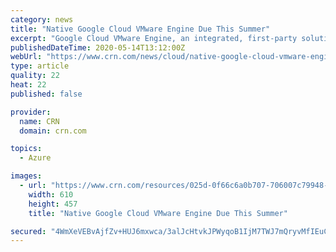 ```yaml
---
category: news
title: "Native Google Cloud VMware Engine Due This Summer"
excerpt: "Google Cloud VMware Engine, an integrated, first-party solution for customers to extend, migrate and run their VMware environments in Google Cloud, is slated for general release this summer, adding to the No."
publishedDateTime: 2020-05-14T13:12:00Z
webUrl: "https://www.crn.com/news/cloud/native-google-cloud-vmware-engine-due-this-summer"
type: article
quality: 22
heat: 22
published: false

provider:
  name: CRN
  domain: crn.com

topics:
  - Azure

images:
  - url: "https://www.crn.com/resources/025d-0f66c6a0b707-706007c79948-1000/june-yang-googlecloud.jpg"
    width: 610
    height: 457
    title: "Native Google Cloud VMware Engine Due This Summer"

secured: "4WmXeVEBvAjfZv+HUJ6mxwca/3alJcHtvkJPWyqoB1IjM7TWJ7mQryvMfIEuCzur4UJuszkROAeYGgpahXgTtWNP/z76N6OXsguaJ0GdHEJrFxFQ7noKJyi1qOPVofNellbpQxPlNFSvnXbxJPGKE+cU9HIY/nw2MAdy6/bGLTV77ifgD9K7mgLX5jY3HzoWWIGCTnonfzKXTtGmpBKI1Ix11U6XhguSxnZl6dv/nkkrvaqJGhQ8CsrEXIhiuu+dPV9f2AgIO5xis107qXjg02gRXb/z8CAiaNDYyayPmoKIawQjkjbaWGkhWeorP9E/o+hDCwuQGuvbHrDAe8gGivqe4zN6y/h1RCDVuQibwsONRd5DBjyvZAjogQpKSmQQiXXOZS57XT74phWR+dm8+pD7uVbavMXMlA51VRLSA/wiNogcC+B3/opb5ZqSl1Vsxwt2Ut/t/uJJ4MoLgRr1jqYnWLpdDyhKN0fMR3ZYHR0=;8UHgS8wnHMo3MEYzm64Gvg=="
---
```



